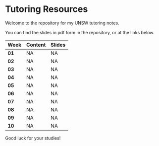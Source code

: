 # Tutoring Resources

Welcome to the repository for my UNSW tutoring notes.

You can find the slides in pdf form in the repository, or at the links below.

| Week   | Content | Slides |
| ------ | ------- | ------ |
| **01** | NA      | NA     |
| **02** | NA      | NA     |
| **03** | NA      | NA     |
| **04** | NA      | NA     |
| **05** | NA      | NA     |
| **06** | NA      | NA     |
| **07** | NA      | NA     |
| **08** | NA      | NA     |
| **09** | NA      | NA     |
| **10** | NA      | NA     |

Good luck for your studies!
